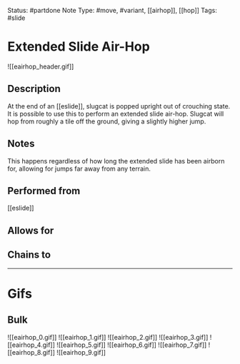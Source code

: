 Status: #partdone
Note Type: #move, #variant, [[airhop]], [[hop]]
Tags: #slide

# Extended Slide Air-Hop
![[eairhop_header.gif]]
## Description
At the end of an [[eslide]], slugcat is popped upright out of crouching state. It is possible to use this to perform an extended slide air-hop. Slugcat will hop from roughly a tile off the ground, giving a slightly higher jump.

## Notes
This happens regardless of how long the extended slide has been airborn for, allowing for jumps far away from any terrain.

## Performed from
[[eslide]]

## Allows for


## Chains to


___
# Gifs
## Bulk
![[eairhop_0.gif]]
![[eairhop_1.gif]]
![[eairhop_2.gif]]
![[eairhop_3.gif]]
![[eairhop_4.gif]]
![[eairhop_5.gif]]
![[eairhop_6.gif]]
![[eairhop_7.gif]]
![[eairhop_8.gif]]
![[eairhop_9.gif]]